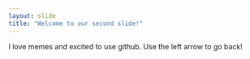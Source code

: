 ```yaml
---
layout: slide
title: "Welcome to our second slide!"
---
```

I love memes and excited to use github.
Use the left arrow to go back!

